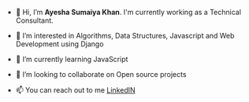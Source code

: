 - 👋 Hi, I’m **Ayesha Sumaiya Khan**. I'm currently working as a Technical Consultant. 

- 👀 I’m interested in Algorithms, Data Structures, Javascript and Web Development using Django

- 🌱 I’m currently learning JavaScript

- 💞️ I’m looking to collaborate on Open source projects

- 📫 You can reach out to me [LinkedIN](https://linkedin.com/in/ayeshasumaiya)


<!---
ayeshasumaiyakhan/ayeshasumaiyakhan is a ✨ special ✨ repository because its `README.md` (this file) appears on your GitHub profile.
You can click the Preview link to take a look at your changes.
--->
